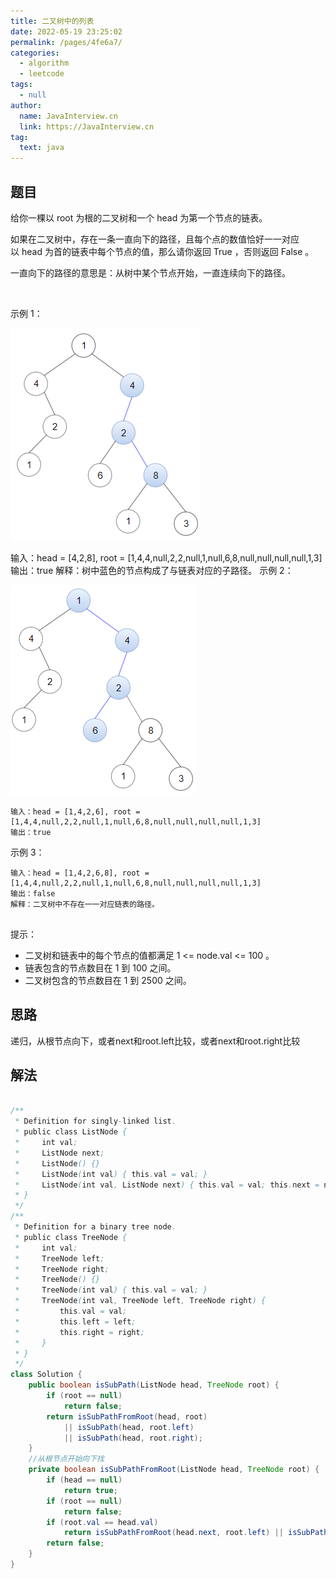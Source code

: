 ```yaml
---
title: 二叉树中的列表
date: 2022-05-19 23:25:02
permalink: /pages/4fe6a7/
categories: 
  - algorithm
  - leetcode
tags: 
  - null
author: 
  name: JavaInterview.cn
  link: https://JavaInterview.cn
tag: 
  text: java
---
```



## 题目
给你一棵以 root 为根的二叉树和一个 head 为第一个节点的链表。

如果在二叉树中，存在一条一直向下的路径，且每个点的数值恰好一一对应以 head 为首的链表中每个节点的值，那么请你返回 True ，否则返回 False 。

一直向下的路径的意思是：从树中某个节点开始，一直连续向下的路径。

 

示例 1：

![](../../../media/pictures/leetcode/sample_1_1720.png)


输入：head = [4,2,8], root = [1,4,4,null,2,2,null,1,null,6,8,null,null,null,null,1,3]
输出：true
解释：树中蓝色的节点构成了与链表对应的子路径。
示例 2：

![](../../../media/pictures/leetcode/sample_2_1720.png)


    输入：head = [1,4,2,6], root = [1,4,4,null,2,2,null,1,null,6,8,null,null,null,null,1,3]
    输出：true
示例 3：

    输入：head = [1,4,2,6,8], root = [1,4,4,null,2,2,null,1,null,6,8,null,null,null,null,1,3]
    输出：false
    解释：二叉树中不存在一一对应链表的路径。
     

提示：

- 二叉树和链表中的每个节点的值都满足 1 <= node.val <= 100 。
- 链表包含的节点数目在 1 到 100 之间。
- 二叉树包含的节点数目在 1 到 2500 之间。


## 思路

递归，从根节点向下，或者next和root.left比较，或者next和root.right比较

## 解法
```java

/**
 * Definition for singly-linked list.
 * public class ListNode {
 *     int val;
 *     ListNode next;
 *     ListNode() {}
 *     ListNode(int val) { this.val = val; }
 *     ListNode(int val, ListNode next) { this.val = val; this.next = next; }
 * }
 */
/**
 * Definition for a binary tree node.
 * public class TreeNode {
 *     int val;
 *     TreeNode left;
 *     TreeNode right;
 *     TreeNode() {}
 *     TreeNode(int val) { this.val = val; }
 *     TreeNode(int val, TreeNode left, TreeNode right) {
 *         this.val = val;
 *         this.left = left;
 *         this.right = right;
 *     }
 * }
 */
class Solution {
    public boolean isSubPath(ListNode head, TreeNode root) {
        if (root == null)
            return false;
        return isSubPathFromRoot(head, root) 
            || isSubPath(head, root.left) 
            || isSubPath(head, root.right);
    }
    //从根节点开始向下找
    private boolean isSubPathFromRoot(ListNode head, TreeNode root) {
        if (head == null)
            return true;
        if (root == null)
            return false;
        if (root.val == head.val)
            return isSubPathFromRoot(head.next, root.left) || isSubPathFromRoot(head.next, root.right);
        return false;
    }
}
```